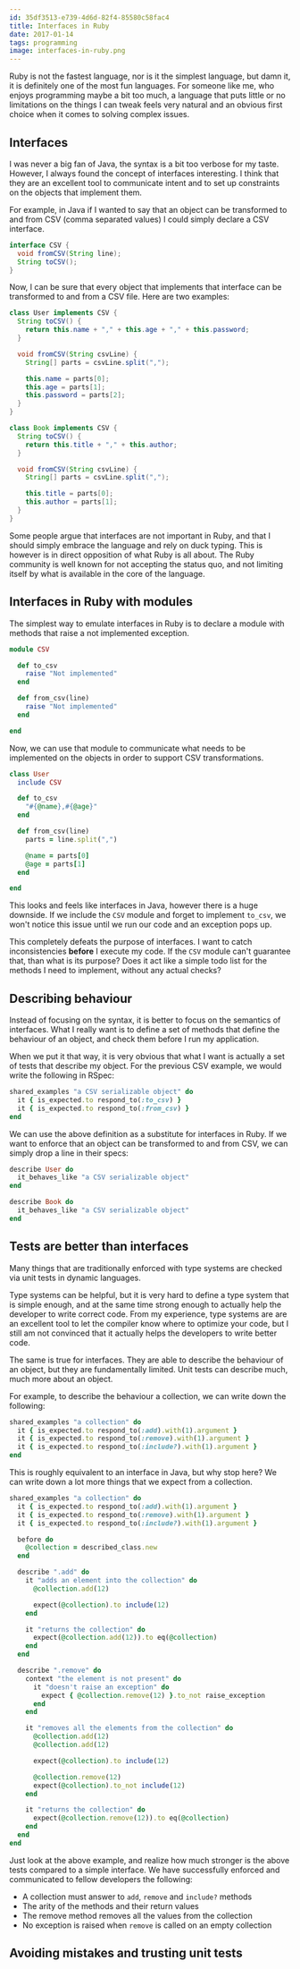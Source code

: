 ```yaml
---
id: 35df3513-e739-4d6d-82f4-85580c58fac4
title: Interfaces in Ruby
date: 2017-01-14
tags: programming
image: interfaces-in-ruby.png
---
```


Ruby is not the fastest language, nor is it the simplest language, but damn it,
it is definitely one of the most fun languages. For someone like me, who enjoys
programming maybe a bit too much, a language that puts little or no limitations
on the things I can tweak feels very natural and an obvious first choice when it
comes to solving complex issues.

## Interfaces

I was never a big fan of Java, the syntax is a bit too verbose for my taste.
However, I always found the concept of interfaces interesting. I think that they
are an excellent tool to communicate intent and to set up constraints on the
objects that implement them.

For example, in Java if I wanted to say that an object can be transformed to and
from CSV (comma separated values) I could simply declare a CSV interface.

``` java
interface CSV {
  void fromCSV(String line);
  String toCSV();
}
```

Now, I can be sure that every object that implements that interface can be
transformed to and from a CSV file. Here are two examples:

``` java
class User implements CSV {
  String toCSV() {
    return this.name + "," + this.age + "," + this.password;
  }

  void fromCSV(String csvLine) {
    String[] parts = csvLine.split(",");

    this.name = parts[0];
    this.age = parts[1];
    this.password = parts[2];
  }
}
```

``` java
class Book implements CSV {
  String toCSV() {
    return this.title + "," + this.author;
  }

  void fromCSV(String csvLine) {
    String[] parts = csvLine.split(",");

    this.title = parts[0];
    this.author = parts[1];
  }
}
```

Some people argue that interfaces are not important in Ruby, and that I should
simply embrace the language and rely on duck typing. This is however is in
direct opposition of what Ruby is all about. The Ruby community is well known
for not accepting the status quo, and not limiting itself by what is available
in the core of the language.

## Interfaces in Ruby with modules

The simplest way to emulate interfaces in Ruby is to declare a module with
methods that raise a not implemented exception.

``` ruby
module CSV

  def to_csv
    raise "Not implemented"
  end

  def from_csv(line)
    raise "Not implemented"
  end

end
```

Now, we can use that module to communicate what needs to be implemented on the
objects in order to support CSV transformations.

``` ruby
class User
  include CSV

  def to_csv
    "#{@name},#{@age}"
  end

  def from_csv(line)
    parts = line.split(",")

    @name = parts[0]
    @age = parts[1]
  end

end
```

This looks and feels like interfaces in Java, however there is a huge downside.
If we include the `CSV` module and forget to implement `to_csv`, we won't notice
this issue until we run our code and an exception pops up.

This completely defeats the purpose of interfaces. I want to catch
inconsistencies __before__ I execute my code. If the `CSV` module can't
guarantee that, than what is its purpose? Does it act like a simple todo list
for the methods I need to implement, without any actual checks?

## Describing behaviour

Instead of focusing on the syntax, it is better to focus on the semantics of
interfaces. What I really want is to define a set of methods that define the
behaviour of an object, and check them before I run my application.

When we put it that way, it is very obvious that what I want is actually a set
of tests that describe my object. For the previous CSV example, we would write
the following in RSpec:

``` ruby
shared_examples "a CSV serializable object" do
  it { is_expected.to respond_to(:to_csv) }
  it { is_expected.to respond_to(:from_csv) }
end
```

We can use the above definition as a substitute for interfaces in Ruby. If we
want to enforce that an object can be transformed to and from CSV, we can simply
drop a line in their specs:

``` ruby
describe User do
  it_behaves_like "a CSV serializable object"
end

describe Book do
  it_behaves_like "a CSV serializable object"
end
```

## Tests are better than interfaces

Many things that are traditionally enforced with type systems are checked via
unit tests in dynamic languages.

Type systems can be helpful, but it is very hard to define a type system that is
simple enough, and at the same time strong enough to actually help the developer
to write correct code. From my experience, type systems are are an excellent
tool to let the compiler know where to optimize your code, but I still am not
convinced that it actually helps the developers to write better code.

The same is true for interfaces. They are able to describe the behaviour of an
object, but they are fundamentally limited. Unit tests can describe much, much
more about an object.

For example, to describe the behaviour a collection, we can write down the
following:

``` ruby
shared_examples "a collection" do
  it { is_expected.to respond_to(:add).with(1).argument }
  it { is_expected.to respond_to(:remove).with(1).argument }
  it { is_expected.to respond_to(:include?).with(1).argument }
end
```

This is roughly equivalent to an interface in Java, but why stop here? We can
write down a lot more things that we expect from a collection.

``` ruby
shared_examples "a collection" do
  it { is_expected.to respond_to(:add).with(1).argument }
  it { is_expected.to respond_to(:remove).with(1).argument }
  it { is_expected.to respond_to(:include?).with(1).argument }

  before do
    @collection = described_class.new
  end

  describe ".add" do
    it "adds an element into the collection" do
      @collection.add(12)

      expect(@collection).to include(12)
    end

    it "returns the collection" do
      expect(@collection.add(12)).to eq(@collection)
    end
  end

  describe ".remove" do
    context "the element is not present" do
      it "doesn't raise an exception" do
        expect { @collection.remove(12) }.to_not raise_exception
      end
    end

    it "removes all the elements from the collection" do
      @collection.add(12)
      @collection.add(12)

      expect(@collection).to include(12)

      @collection.remove(12)
      expect(@collection).to_not include(12)
    end

    it "returns the collection" do
      expect(@collection.remove(12)).to eq(@collection)
    end
  end
end
```

Just look at the above example, and realize how much stronger is the above tests
compared to a simple interface. We have successfully enforced and communicated
to fellow developers the following:

- A collection must answer to `add`, `remove` and `include?` methods
- The arity of the methods and their return values
- The remove method removes all the values from the collection
- No exception is raised when `remove` is called on an empty collection

## Avoiding mistakes and trusting unit tests


